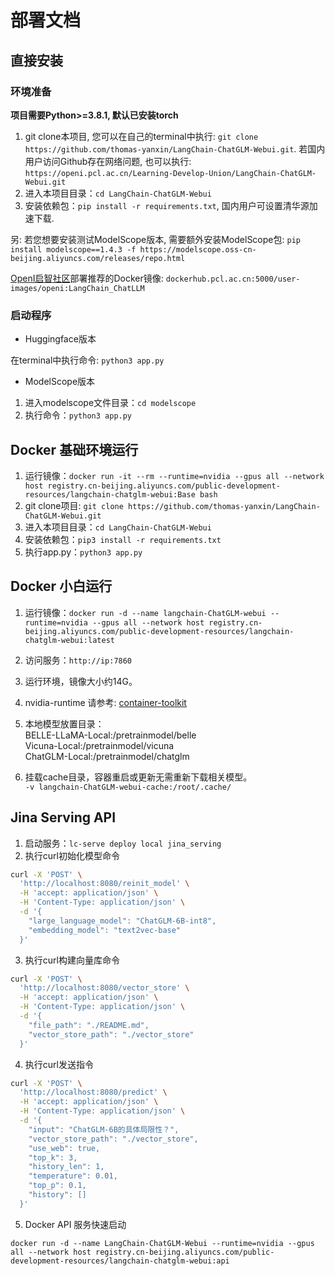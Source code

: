 # 部署文档

## 直接安装

### 环境准备

**项目需要Python>=3.8.1, 默认已安装torch**

1. git clone本项目, 您可以在自己的terminal中执行: `git clone https://github.com/thomas-yanxin/LangChain-ChatGLM-Webui.git`. 若国内用户访问Github存在网络问题, 也可以执行: `https://openi.pcl.ac.cn/Learning-Develop-Union/LangChain-ChatGLM-Webui.git`
2. 进入本项目目录：`cd LangChain-ChatGLM-Webui`
3. 安装依赖包：`pip install -r requirements.txt`, 国内用户可设置清华源加速下载.

另: 若您想要安装测试ModelScope版本, 需要额外安装ModelScope包: `pip install modelscope==1.4.3 -f https://modelscope.oss-cn-beijing.aliyuncs.com/releases/repo.html `

[OpenI启智社区](https://openi.pcl.ac.cn/Learning-Develop-Union/LangChain-ChatGLM-Webui)部署推荐的Docker镜像: `dockerhub.pcl.ac.cn:5000/user-images/openi:LangChain_ChatLLM`

### 启动程序

* Huggingface版本

在terminal中执行命令: `python3 app.py`

* ModelScope版本

1. 进入modelscope文件目录：`cd modelscope`
2. 执行命令：`python3 app.py`

## Docker 基础环境运行

1. 运行镜像：`docker run -it --rm --runtime=nvidia --gpus all --network host registry.cn-beijing.aliyuncs.com/public-development-resources/langchain-chatglm-webui:Base bash`
2. git clone项目: `git clone https://github.com/thomas-yanxin/LangChain-ChatGLM-Webui.git`
3. 进入本项目目录：`cd LangChain-ChatGLM-Webui`
4. 安装依赖包：`pip3 install -r requirements.txt`
5. 执行app.py：`python3 app.py`

## Docker 小白运行

1. 运行镜像：`docker run -d --name langchain-ChatGLM-webui --runtime=nvidia --gpus all --network host registry.cn-beijing.aliyuncs.com/public-development-resources/langchain-chatglm-webui:latest`
2. 访问服务：`http://ip:7860`
3. 运行环境，镜像大小约14G。
4. nvidia-runtime 请参考: [container-toolkit](https://docs.nvidia.com/datacenter/cloud-native/container-toolkit/install-guide.html)
5. 本地模型放置目录：  
 BELLE-LLaMA-Local:/pretrainmodel/belle  
 Vicuna-Local:/pretrainmodel/vicuna  
 ChatGLM-Local:/pretrainmodel/chatglm

6. 挂载cache目录，容器重启或更新无需重新下载相关模型。  
 `-v langchain-ChatGLM-webui-cache:/root/.cache/`

## Jina Serving API

1. 启动服务：`lc-serve deploy local jina_serving` 
2. 执行curl初始化模型命令  

```bash
curl -X 'POST' \
  'http://localhost:8080/reinit_model' \
  -H 'accept: application/json' \
  -H 'Content-Type: application/json' \
  -d '{
    "large_language_model": "ChatGLM-6B-int8",
    "embedding_model": "text2vec-base"
  }'
```

3. 执行curl构建向量库命令

```bash
curl -X 'POST' \
  'http://localhost:8080/vector_store' \
  -H 'accept: application/json' \
  -H 'Content-Type: application/json' \
  -d '{
    "file_path": "./README.md", 
    "vector_store_path": "./vector_store"
  }'
```

4. 执行curl发送指令

```bash
curl -X 'POST' \
  'http://localhost:8080/predict' \
  -H 'accept: application/json' \
  -H 'Content-Type: application/json' \
  -d '{
    "input": "ChatGLM-6B的具体局限性？", 
    "vector_store_path": "./vector_store", 
    "use_web": true, 
    "top_k": 3,  
    "history_len": 1, 
    "temperature": 0.01, 
    "top_p": 0.1, 
    "history": []
  }'
```
5. Docker API 服务快速启动
```
docker run -d --name LangChain-ChatGLM-Webui --runtime=nvidia --gpus all --network host registry.cn-beijing.aliyuncs.com/public-development-resources/langchain-chatglm-webui:api
```
